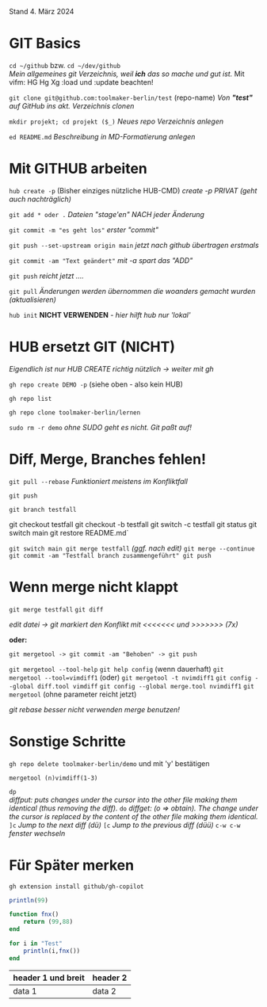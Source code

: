 Stand 4. März 2024

# GIT Basics
`cd ~/github` bzw. `cd ~/dev/github`   
    *Mein allgemeines git Verzeichnis, weil **ich** das so mache und gut ist.* Mit vifm: HG Hg Xg :load und :update beachten!

`git clone git@github.com:toolmaker-berlin/test` (repo-name)
    *Von **"test"** auf GitHub ins akt. Verzeichnis clonen*

`mkdir projekt; cd projekt ($_)`
    *Neues repo Verzeichnis anlegen*

`ed README.md`
    *Beschreibung in MD-Formatierung anlegen*


# Mit GITHUB arbeiten

`hub create -p` (Bisher einziges nützliche HUB-CMD)
    *create -p PRIVAT (geht auch nachträglich)*

`git add * oder .` 
    *Dateien "stage'en" NACH jeder Änderung*

`git commit -m "es geht los"` 
    *erster "commit"*

`git push --set-upstream origin main`
    *jetzt nach github übertragen erstmals*

`git commit -am "Text geändert"`
    *mit -a spart das "ADD"*

`git push`
    *reicht jetzt ....*

`git pull`
    *Änderungen werden übernommen die woanders gemacht wurden (aktualisieren)*

`hub init`
    **NICHT VERWENDEN** *- hier hilft hub nur 'lokal'*


# HUB ersetzt GIT (NICHT)

*Eigendlich ist nur HUB CREATE richtig nützlich -> weiter mit gh*

`gh repo create DEMO -p` (siehe oben - also kein HUB)

`gh repo list`

`gh repo clone toolmaker-berlin/lernen`


`sudo rm -r demo` *ohne SUDO geht es nicht. Git paßt auf!*


# Diff, Merge, Branches fehlen! 

`git pull --rebase`
*Funktioniert meistens im Konfliktfall*

`git push`

`git branch testfall`

git checkout testfall
git checkout -b testfall
git switch -c testfall
git status
git switch main
git restore README.md`

`git switch main
git merge testfall` *(ggf. nach edit)*
`git merge --continue
git commit -am "Testfall branch zusammengeführt"
git push`


# Wenn merge nicht klappt

`git merge testfall`
`git diff`

*edit datei -> git markiert den Konflikt mit <<<<<<< und >>>>>>> (7x)*
    
**oder:**

`git mergetool -> git commit -am "Behoben" -> git push`

`git mergetool --tool-help`
`git help config` (wenn dauerhaft)
`git mergetool --tool=vimdiff1` (oder)
`git mergetool -t nvimdiff1`
`git config --global diff.tool vimdiff`
`git config --global merge.tool nvimdiff1`
`git mergetool` (ohne parameter reicht jetzt)
 
*git rebase besser nicht verwenden merge benutzen!*

# Sonstige Schritte

`gh repo delete toolmaker-berlin/demo`
    und mit 'y' bestätigen 

`mergetool (n)vimdiff(1-3)`
 
`dp`             
    *diffput: puts changes under the cursor into the other file making them identical (thus removing the diff).*
`do`
    *diffget: (o => obtain). The change under the cursor is replaced by the content of the other file making them identical.*
`]c`
    *Jump to the next diff (dü)*
`[c`
    *Jump to the previous diff (düü)*
`c-w c-w`
    *fenster wechseln*
                                                 

# Für Später merken

`gh extension install github/gh-copilot`

```julia
println(99)

function fnx()
    return (99,88)
end

for i in "Test"
    println(i,fnx())
end
```

| header 1 und breit | header 2 |
|--------------------|----------|
| data 1             | data 2   |




